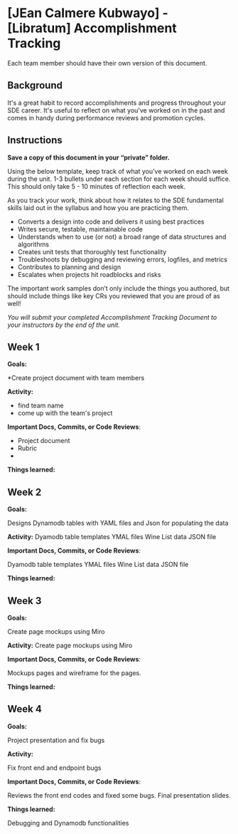 # [JEan Calmere Kubwayo] - [Libratum] Accomplishment Tracking

Each team member should have their own version of this document.

## Background

It's a great habit to record accomplishments and progress throughout your SDE
career. It's useful to reflect on what you've worked on in the past and comes in
handy during performance reviews and promotion cycles.

## Instructions

**Save a copy of this document in your “private” folder.**

Using the below template, keep track of what you’ve worked on each week during
the unit. 1-3 bullets under each section for each week should suffice. This
should only take 5 - 10 minutes of reflection each week.

As you track your work, think about how it relates to the SDE fundamental skills
laid out in the syllabus and how you are practicing them.

* Converts a design into code and delivers it using best practices
* Writes secure, testable, maintainable code
* Understands when to use (or not) a broad range of data structures and
  algorithms
* Creates unit tests that thoroughly test functionality
* Troubleshoots by debugging and reviewing errors, logfiles, and metrics
* Contributes to planning and design
* Escalates when projects hit roadblocks and risks

The important work samples don’t only include the things you authored, but
should include things like key CRs you reviewed that you are proud of as well!

_You will submit your completed Accomplishment Tracking Document to your
instructors by the end of the unit._

## Week 1

**Goals:**

*Create project document with team members

**Activity:**


* find team name 
* come up with the team's project

**Important Docs, Commits, or Code Reviews**:

* Project document 
* Rubric
* 
**Things learned:**


## Week 2

**Goals:**

Designs Dynamodb tables with YAML files and Json for populating the data

**Activity:**
Dyamodb table templates YMAL files
Wine List data JSON file

**Important Docs, Commits, or Code Reviews**:

Dyamodb table templates YMAL files
Wine List data JSON file

**Things learned:**

## Week 3

**Goals:**

Create page mockups using Miro


**Activity:**
Create page mockups using Miro

**Important Docs, Commits, or Code Reviews**:

Mockups pages and wireframe for the pages.

**Things learned:**

## Week 4

**Goals:**

Project presentation and fix bugs 

**Activity:**

Fix front end and endpoint bugs

**Important Docs, Commits, or Code Reviews**:

Reviews the front end codes and fixed some bugs.
Final presentation slides. 

**Things learned:**

Debugging and Dynamodb functionalities